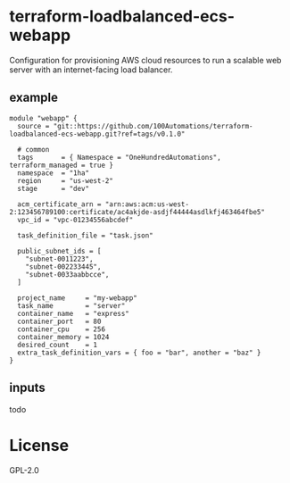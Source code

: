 # terraform-loadbalanced-ecs-webapp

Configuration for provisioning AWS cloud resources to run a scalable web server
with an internet-facing load balancer.


## example

```hcl
module "webapp" {
  source = "git::https://github.com/100Automations/terraform-loadbalanced-ecs-webapp.git?ref=tags/v0.1.0"

  # common
  tags       = { Namespace = "OneHundredAutomations", terraform_managed = true }
  namespace  = "1ha"
  region     = "us-west-2"
  stage      = "dev"

  acm_certificate_arn = "arn:aws:acm:us-west-2:123456789100:certificate/ac4akjde-asdjf44444asdlkfj463464fbe5"
  vpc_id = "vpc-01234556abcdef"

  task_definition_file = "task.json"

  public_subnet_ids = [
    "subnet-0011223",
    "subnet-002233445",
    "subnet-0033aabbcce",
  ]

  project_name     = "my-webapp"
  task_name        = "server"
  container_name   = "express"
  container_port   = 80
  container_cpu    = 256
  container_memory = 1024
  desired_count    = 1
  extra_task_definition_vars = { foo = "bar", another = "baz" }
}
```

## inputs
todo

# License
GPL-2.0

